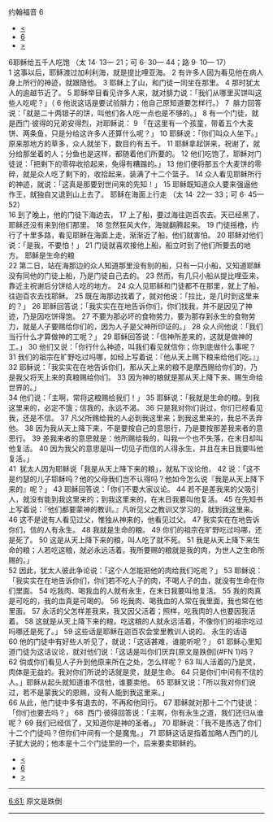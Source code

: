 ﻿





 约翰福音 6




* [<](bible/JHN05.md)
* [6](bible/JHN.md)
* [>](bible/JHN07.md)



 
6耶稣给五千人吃饱 （太
14·
13—
21；可
6·
30—
44；路
9·
10—
17）  
1 这事以后，耶稣渡过加利利海，就是提比哩亚海。 
2 有许多人因为看见他在病人身上所行的神迹，就跟随他。 
3 耶稣上了山，和门徒一同坐在那里。 
4 那时犹太人的逾越节近了。 
5 耶稣举目看见许多人来，就对腓力说：「我们从哪里买饼叫这些人吃呢？」（ 
6 他说这话是要试验腓力；他自己原知道要怎样行。） 
7  腓力回答说：「就是二十两银子的饼，叫他们各人吃一点也是不够的。」 
8 有一个门徒，就是西门·彼得的兄弟安得烈，对耶稣说： 
9 「在这里有一个孩童，带着五个大麦饼、两条鱼，只是分给这许多人还算什么呢？」 
10 耶稣说：「你们叫众人坐下。」原来那地方的草多，众人就坐下，数目约有五千。 
11 耶稣拿起饼来，祝谢了，就分给那坐着的人；分鱼也是这样，都随着他们所要的。 
12 他们吃饱了，耶稣对门徒说：「把剩下的零碎收拾起来，免得有糟蹋的。」 
13 他们便将那五个大麦饼的零碎，就是众人吃了剩下的，收拾起来，装满了十二个篮子。 
14 众人看见耶稣所行的神迹，就说：「这真是那要到世间来的先知！」 
15 耶稣既知道众人要来强逼他作王，就独自又退到山上去了。 耶稣在海面上行走 （太
14·
22—
33；可
6·
45—
52）  
16 到了晚上，他的门徒下海边去， 
17 上了船，要过海往迦百农去。天已经黑了，耶稣还没有来到他们那里。 
18 忽然狂风大作，海就翻腾起来。 
19 门徒摇橹，约行了十里多路，看见耶稣在海面上走，渐渐近了船，他们就害怕。 
20 耶稣对他们说：「是我，不要怕！」 
21 门徒就喜欢接他上船，船立时到了他们所要去的地方。 耶稣是生命的粮  
22 第二日，站在海那边的众人知道那里没有别的船，只有一只小船，又知道耶稣没有同他的门徒上船，乃是门徒自己去的。 
23 然而，有几只小船从提比哩亚来，靠近主祝谢后分饼给人吃的地方。 
24 众人见耶稣和门徒都不在那里，就上了船，往迦百农去找耶稣。 
25 既在海那边找着了，就对他说：「拉比，是几时到这里来的？」 
26 耶稣回答说：「我实实在在地告诉你们，你们找我，并不是因见了神迹，乃是因吃饼得饱。 
27 不要为那必坏的食物劳力，要为那存到永生的食物劳力，就是人子要赐给你们的，因为人子是父神所印证的。」 
28 众人问他说：「我们当行什么才算做神的工呢？」 
29 耶稣回答说：「信神所差来的，这就是做神的工。」 
30 他们又说：「你行什么神迹，叫我们看见就信你；你到底做什么事呢？ 
31 我们的祖宗在旷野吃过吗哪，如经上写着说：『他从天上赐下粮来给他们吃。』」 
32 耶稣说：「我实实在在地告诉你们，那从天上来的粮不是摩西赐给你们的，乃是我父将天上来的真粮赐给你们。 
33 因为神的粮就是那从天上降下来、赐生命给世界的。」  
34 他们说：「主啊，常将这粮赐给我们！」 
35 耶稣说：「我就是生命的粮。到我这里来的，必定不饿；信我的，永远不渴。 
36 只是我对你们说过，你们已经看见我，还是不信。 
37 凡父所赐给我的人必到我这里来；到我这里来的，我总不丢弃他。 
38 因为我从天上降下来，不是要按自己的意思行，乃是要按那差我来者的意思行。 
39 差我来者的意思就是：他所赐给我的，叫我一个也不失落，在末日却叫他复活。 
40 因为我父的意思是叫一切见子而信的人得永生，并且在末日我要叫他复活。」  
41  犹太人因为耶稣说「我是从天上降下来的粮」，就私下议论他， 
42 说：「这不是约瑟的儿子耶稣吗？他的父母我们岂不认得吗？他如今怎么说『我是从天上降下来的』呢？」 
43 耶稣回答说：「你们不要大家议论。 
44 若不是差我来的父吸引人，就没有能到我这里来的；到我这里来的，在末日我要叫他复活。 
45 在先知书上写着说：『他们都要蒙神的教训。』凡听见父之教训又学习的，就到我这里来。 
46 这不是说有人看见过父，惟独从神来的，他看见过父。 
47 我实实在在地告诉你们，信的人有永生。 
48 我就是生命的粮。 
49 你们的祖宗在旷野吃过吗哪，还是死了。 
50 这是从天上降下来的粮，叫人吃了就不死。 
51 我是从天上降下来生命的粮；人若吃这粮，就必永远活着。我所要赐的粮就是我的肉，为世人之生命所赐的。」  
52 因此，犹太人彼此争论说：「这个人怎能把他的肉给我们吃呢？」 
53 耶稣说：「我实实在在地告诉你们，你们若不吃人子的肉，不喝人子的血，就没有生命在你们里面。 
54 吃我肉、喝我血的人就有永生，在末日我要叫他复活。 
55 我的肉真是可吃的，我的血真是可喝的。 
56 吃我肉、喝我血的人常在我里面，我也常在他里面。 
57 永活的父怎样差我来，我又因父活着；照样，吃我肉的人也要因我活着。 
58 这就是从天上降下来的粮。吃这粮的人就永远活着，不像你们的祖宗吃过吗哪还是死了。」 
59 这些话是耶稣在迦百农会堂里教训人说的。 永生的话语  
60 他的门徒中有好些人听见了，就说：「这话甚难，谁能听呢？」 
61 耶稣心里知道门徒为这话议论，就对他们说：「这话是叫你们厌弃[原文是跌倒](#FN
1)吗？ 
62 倘或你们看见人子升到他原来所在之处，怎么样呢？ 
63 叫人活着的乃是灵，肉体是无益的。我对你们所说的话就是灵，就是生命。 
64 只是你们中间有不信的人。」耶稣从起头就知道谁不信他，谁要卖他。 
65 耶稣又说：「所以我对你们说过，若不是蒙我父的恩赐，没有人能到我这里来。」  
66 从此，他门徒中多有退去的，不再和他同行。 
67 耶稣就对那十二个门徒说：「你们也要去吗？」 
68  西门·彼得回答说：「主啊，你有永生之道，我们还归从谁呢？ 
69 我们已经信了，又知道你是神的圣者。」 
70 耶稣说：「我不是拣选了你们十二个门徒吗？但你们中间有一个是魔鬼。」 
71 耶稣这话是指着加略人西门的儿子犹大说的；他本是十二个门徒里的一个，后来要卖耶稣的。 
* [<](bible/JHN05.md)
* [6](bible/JHN.md)
* [>](bible/JHN07.md)





---


[6:61:](#V61)
原文是跌倒




---









